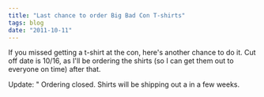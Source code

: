 ```yaml
---
title: "Last chance to order Big Bad Con T-shirts"
tags: blog
date: "2011-10-11"
---
```


If you missed getting a t-shirt at the con, here's another chance to do it. Cut off date is 10/16, as I'll be ordering the shirts (so I can get them out to everyone on time) after that.

Update: " Ordering closed. Shirts will be shipping out a in a few weeks.
